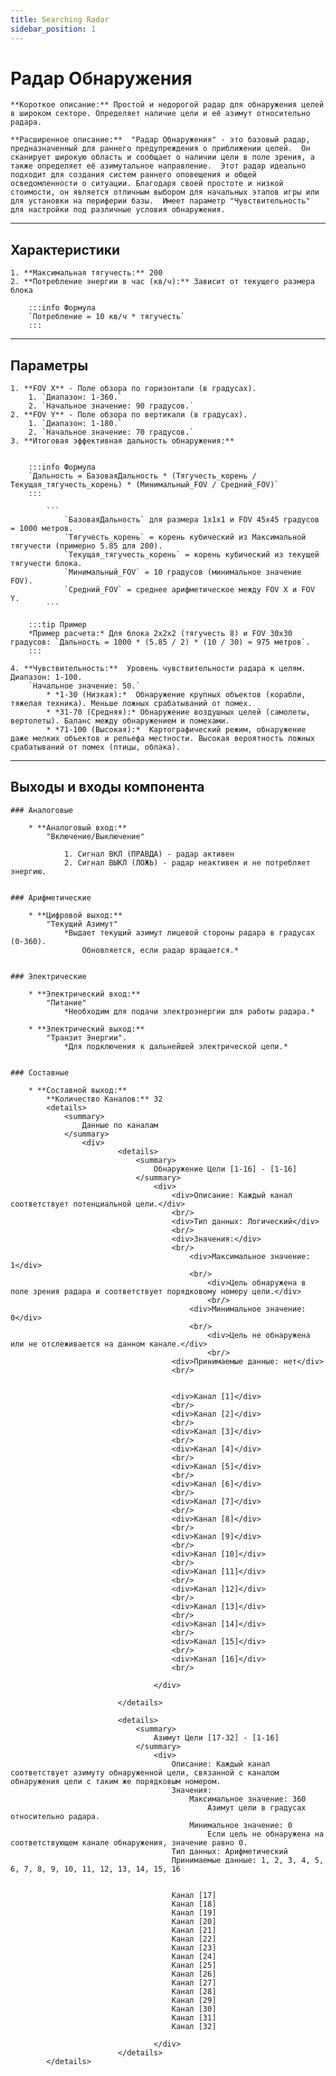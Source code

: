 ```yaml
---
title: Searching Radar
sidebar_position: 1
---
```


# Радар Обнаружения

    **Короткое описание:** Простой и недорогой радар для обнаружения целей в широком секторе. Определяет наличие цели и её азимут относительно радара.

    **Расширенное описание:**  "Радар Обнаружения" - это базовый радар, предназначенный для раннего предупреждения о приближении целей.  Он сканирует широкую область и сообщает о наличии цели в поле зрения, а также определяет её азимутальное направление.  Этот радар идеально подходит для создания систем раннего оповещения и общей осведомленности о ситуации. Благодаря своей простоте и низкой стоимости, он является отличным выбором для начальных этапов игры или для установки на периферии базы.  Имеет параметр "Чувствительность" для настройки под различные условия обнаружения.

---

## Характеристики

    1. **Максимальная тягучесть:** 200
    2. **Потребление энергии в час (кв/ч):** Зависит от текущего размера блока

        :::info Формула
        `Потребление = 10 кв/ч * тягучесть`
        :::

---

## Параметры

    1. **FOV X** - Поле обзора по горизонтали (в градусах). 
        1. `Диапазон: 1-360.`
        2. `Начальное значение: 90 градусов.`
    2. **FOV Y** - Поле обзора по вертикали (в градусах). 
        1. `Диапазон: 1-180.`
        2. `Начальное значение: 70 градусов.`
    3. **Итоговая эффективная дальность обнаружения:**  
    
   
        :::info Формула
        `Дальность = БазоваяДальность * (Тягучесть_корень / Текущая_тягучесть_корень) * (Минимальный_FOV / Средний_FOV)`
        ::: 

            ```
                `БазоваяДальность` для размера 1x1x1 и FOV 45x45 градусов = 1000 метров.
                `Тягучесть_корень` = корень кубический из Максимальной тягучести (примерно 5.85 для 200).
                `Текущая_тягучесть_корень` = корень кубический из текущей тягучести блока.
                `Минимальный_FOV` = 10 градусов (минимальное значение FOV).
                `Средний_FOV` = среднее арифметическое между FOV X и FOV Y.
            ```

        :::tip Пример
        *Пример расчета:* Для блока 2x2x2 (тягучесть 8) и FOV 30x30 градусов: `Дальность = 1000 * (5.85 / 2) * (10 / 30) ≈ 975 метров`.
        ::: 
        
    4. **Чувствительность:**  Уровень чувствительности радара к целям. Диапазон: 1-100. 
        `Начальное значение: 50.`
            * *1-30 (Низкая):*  Обнаружение крупных объектов (корабли, тяжелая техника). Меньше ложных срабатываний от помех.
            * *31-70 (Средняя):* Обнаружение воздушных целей (самолеты, вертолеты). Баланс между обнаружением и помехами.
            * *71-100 (Высокая):*  Картографический режим, обнаружение даже мелких объектов и рельефа местности. Высокая вероятность ложных срабатываний от помех (птицы, облака).

---

## Выходы и входы компонента

    ### Аналоговые

        * **Аналоговый вход:**  
            "Включение/Выключение"

                1. Сигнал ВКЛ (ПРАВДА) - радар активен
                2. Cигнал ВЫКЛ (ЛОЖЬ) - радар неактивен и не потребляет энергию.


    ### Арифметические

        * **Цифровой выход:** 
            "Текущий Азимут"
                *Выдает текущий азимут лицевой стороны радара в градусах (0-360). 
                    Обновляется, если радар вращается.*


    ### Электрические

        * **Электрический вход:** 
            "Питание"
                *Необходим для подачи электроэнергии для работы радара.*

        * **Электрический выход:** 
            "Транзит Энергии". 
                *Для подключения к дальнейшей электрической цепи.*

    
    ### Составные

        * **Составной выход:**
            **Количество Каналов:** 32 
            <details>
                <summary>
                    Данные по каналам
                </summary>
                    <div>
                            <details>
                                <summary>
                                    Обнаружение Цели [1-16] - [1-16]
                                </summary>
                                    <div>
                                        <div>Описание: Каждый канал соответствует потенциальной цели.</div> 
                                        <br/>
                                        <div>Тип данных: Логический</div>
                                        <br/>
                                        <div>Значения:</div>
                                        <br/>
                                            <div>Максимальное значение: 1</div>
                                            <br/>
                                                <div>Цель обнаружена в поле зрения радара и соответствует порядковому номеру цели.</div> 
                                                <br/>
                                            <div>Минимальное значение: 0</div>
                                            <br/>
                                                <div>Цель не обнаружена или не отслеживается на данном канале.</div>
                                                <br/>
                                        <div>Принимаемые данные: нет</div>
                                        <br/>
                                            

                                        <div>Канал [1]</div>
                                        <br/>
                                        <div>Канал [2]</div>
                                        <br/>
                                        <div>Канал [3]</div>
                                        <br/>
                                        <div>Канал [4]</div>
                                        <br/>
                                        <div>Канал [5]</div>
                                        <br/>
                                        <div>Канал [6]</div>
                                        <br/>
                                        <div>Канал [7]</div>
                                        <br/>
                                        <div>Канал [8]</div>
                                        <br/>
                                        <div>Канал [9]</div>
                                        <br/>
                                        <div>Канал [10]</div>
                                        <br/>
                                        <div>Канал [11]</div>
                                        <br/>
                                        <div>Канал [12]</div>
                                        <br/>
                                        <div>Канал [13]</div>
                                        <br/>
                                        <div>Канал [14]</div>
                                        <br/>
                                        <div>Канал [15]</div>
                                        <br/>
                                        <div>Канал [16]</div>
                                        <br/>
                                    
                                    </div>
 
                            </details>

                            <details>
                                <summary>
                                    Азимут Цели [17-32] - [1-16]
                                </summary>
                                    <div>
                                        Описание: Каждый канал соответствует азимуту обнаруженной цели, связанной с каналом обнаружения цели с таким же порядковым номером.
                                        Значения:
                                            Максимальное значение: 360
                                                Азимут цели в градусах относительно радара.
                                            Минимальное значение: 0
                                                Если цель не обнаружена на соответствующем канале обнаружения, значение равно 0.
                                        Тип данных: Арифметический
                                        Принимаемые данные: 1, 2, 3, 4, 5, 6, 7, 8, 9, 10, 11, 12, 13, 14, 15, 16
                                            

                                        Канал [17]
                                        Канал [18]
                                        Канал [19]
                                        Канал [20]
                                        Канал [21]
                                        Канал [22]
                                        Канал [23]
                                        Канал [24]
                                        Канал [25]
                                        Канал [26]
                                        Канал [27]
                                        Канал [28]
                                        Канал [29]
                                        Канал [30]
                                        Канал [31]
                                        Канал [32]

                                    </div>
                            </details>
            </details>